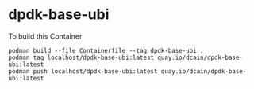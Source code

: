 # dpdk-base-ubi

To build this Container
```
podman build --file Containerfile --tag dpdk-base-ubi .
podman tag localhost/dpdk-base-ubi:latest quay.io/dcain/dpdk-base-ubi:latest
podman push localhost/dpdk-base-ubi:latest quay.io/dcain/dpdk-base-ubi:latest
```
